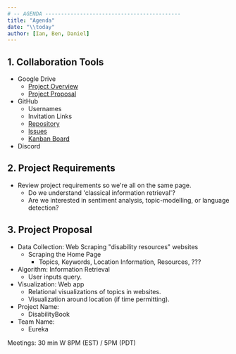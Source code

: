 ```yaml
---
# -- AGENDA -------------------------------------------
title: "Agenda"
date: "\\today"
author: [Ian, Ben, Daniel]
---
```


## 1. Collaboration Tools

- Google Drive
  - [Project Overview](https://docs.google.com/document/d/1WV5GMdZaKz4WZqGE-rxj0iTYYkm7bPD7uyNNEiD8I9I/edit#heading=h.dt9ypqgfkklp)
  - [Project Proposal](https://docs.google.com/document/d/1BjSYeP8MhhKZyD2ru56mVBYiJ7LSVC43ZdT-3osVejY/edit)
- GitHub
  - Usernames
  - Invitation Links
  - [Repository](https://github.com/rimij405/ISTE612_Project)
  - [Issues](https://github.com/rimij405/ISTE612_Project/issues?q=is%3Aissue+is%3Aopen+sort%3Aupdated-desc)
  - [Kanban Board](https://github.com/rimij405/ISTE612_Project/projects/1)
- Discord

## 2. Project Requirements

- Review project requirements so we're all on the same page.
  - Do we understand 'classical information retrieval'?
  - Are we interested in sentiment analysis, topic-modelling, or language detection?

## 3. Project Proposal

- Data Collection: Web Scraping "disability resources" websites
  - Scraping the Home Page
    - Topics, Keywords, Location Information, Resources, ???
- Algorithm: Information Retrieval
  - User inputs query.
- Visualization: Web app
  - Relational visualizations of topics in websites.
  - Visualization around location (if time permitting).
- Project Name:
  - DisabilityBook
- Team Name:
  - Eureka

Meetings: 30 min W 8PM (EST) / 5PM (PDT)